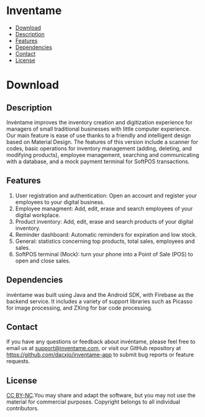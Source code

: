 # Inventame 

- [Download](#download)
- [Description](#description)
- [Features](#features)
- [Dependencies](#dependencies)
- [Contact](#contact)
- [License](#license)

# Download


## Description
Invéntame improves the inventory creation and digitization experience for managers of
small traditional businesses with little computer experience. Our main feature is ease of use thanks to a friendly
and intelligent design based on Material Design. The features of this version include a scanner for codes, 
basic operations for inventory management (adding, deleting, and modifying products), employee management,
searching and communicating with a database, and a mock payment terminal for SoftPOS transactions.


## Features
1. User registration and authentication: Open an account and register your employees to your digital business.
2. Employee managment: Add, edit, erase and search employees of your digital workplace.
3. Product inventory: Add, edit, erase and search products of your digital inventory.
4. Reminder dashboard: Automatic reminders for expiration and low stock.
5. General: statistics concerning top products, total sales, employees and sales.
6. SoftPOS terminal (Mock): turn your phone into a Point of Sale (POS) to open and close sales.

## Dependencies
invéntame was built using Java and the Android SDK, with Firebase as the backend service. It includes
a variety of support libraries such as Picasso for image processing, and ZXing for bar code processing. 

## Contact
If you have any questions or feedback about invéntame, please feel free to email us at support@inventame.com,
or visit our GitHub repository at https://github.com/dacxjo/inventame-app to submit bug reports or feature requests.

## License
[CC BY-NC](https://creativecommons.org/licenses/by-nc/4.0/legalcode).You may share and adapt the software,
but you may not use the material for commercial purposes. Copyright belongs to all individual contributors. 